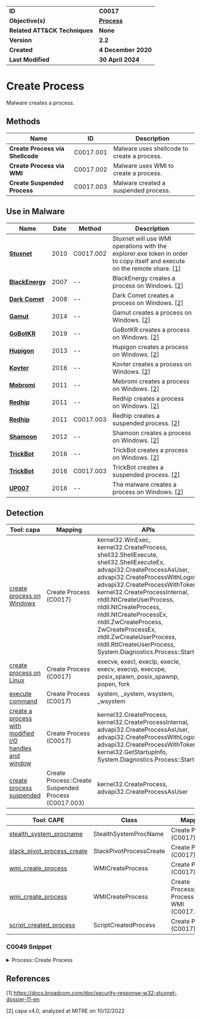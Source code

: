 <table>
<tr>
<td><b>ID</b></td>
<td><b>C0017</b></td>
</tr>
<tr>
<td><b>Objective(s)</b></td>
<td><b><a href="../process">Process</a></b></td>
</tr>
<tr>
<td><b>Related ATT&CK Techniques</b></td>
<td><b>None</b></td>
</tr>
<tr>
<td><b>Version</b></td>
<td><b>2.2</b></td>
</tr>
<tr>
<td><b>Created</b></td>
<td><b>4 December 2020</b></td>
</tr>
<tr>
<td><b>Last Modified</b></td>
<td><b>30 April 2024</b></td>
</tr>
</table>


# Create Process

Malware creates a process. 

## Methods

|Name|ID|Description|
|---|---|---|
|**Create Process via Shellcode**|C0017.001|Malware uses shellcode to create a process.|
|**Create Process via WMI**|C0017.002|Malware uses WMI to create a process.|
|**Create Suspended Process**|C0017.003|Malware created a suspended process.|

## Use in Malware

|Name|Date|Method|Description|
|---|---|---|---|
|[**Stuxnet**](../../xample-malware/stuxnet.md)|2010|C0017.002|Stuxnet will use WMI operations with the explorer.exe token in order to copy itself and execute on the remote share. [[1]](#1)|
|[**BlackEnergy**](../../xample-malware/blackenergy.md)|2007|--|BlackEnergy creates a process on Windows. [[2]](#2)|
|[**Dark Comet**](../../xample-malware/dark-comet.md)|2008|--|Dark Comet creates a process on Windows. [[2]](#2)|
|[**Gamut**](../../xample-malware/gamut.md)|2014|--|Gamut creates a process on Windows. [[2]](#2)|
|[**GoBotKR**](../../xample-malware/gobotkr.md)|2019|--|GoBotKR creates a process on Windows. [[2]](#2)|
|[**Hupigon**](../../xample-malware/hupigon.md)|2013|--|Hupigon creates a process on Windows. [[2]](#2)|
|[**Kovter**](../../xample-malware/kovter.md)|2016|--|Kovter creates a process on Windows. [[2]](#2)|
|[**Mebromi**](../../xample-malware/mebromi.md)|2011|--|Mebromi creates a process on Windows. [[2]](#2)|
|[**Redhip**](../../xample-malware/redhip.md)|2011|--|Redhip creates a process on Windows. [[2]](#2)|
|[**Redhip**](../../xample-malware/redhip.md)|2011|C0017.003|Redhip creates a suspended process. [[2]](#2)|
|[**Shamoon**](../../xample-malware/shamoon.md)|2012|--|Shamoon creates a process on Windows. [[2]](#2)|
|[**TrickBot**](../../xample-malware/trickbot.md)|2016|--|TrickBot creates a process on Windows. [[2]](#2)|
|[**TrickBot**](../../xample-malware/trickbot.md)|2016|C0017.003|TrickBot creates a suspended process. [[2]](#2)|
|[**UP007**](../../xample-malware/up007.md)|2016|--|The malware creates a process on Windows. [[2]](#2)|

## Detection

|Tool: capa|Mapping|APIs|
|---|---|---|
|[create process on Windows](https://github.com/mandiant/capa-rules/blob/master/host-interaction/process/create/create-process-on-windows.yml)|Create Process (C0017)|kernel32.WinExec, kernel32.CreateProcess, shell32.ShellExecute, shell32.ShellExecuteEx, advapi32.CreateProcessAsUser, advapi32.CreateProcessWithLogon, advapi32.CreateProcessWithToken, kernel32.CreateProcessInternal, ntdll.NtCreateUserProcess, ntdll.NtCreateProcess, ntdll.NtCreateProcessEx, ntdll.ZwCreateProcess, ZwCreateProcessEx, ntdll.ZwCreateUserProcess, ntdll.RtlCreateUserProcess, System.Diagnostics.Process::Start|
|[create process on Linux](https://github.com/mandiant/capa-rules/blob/master/host-interaction/process/create/create-process-on-linux.yml)|Create Process (C0017)|execve, execl, execlp, execle, execv, execvp, execvpe, posix_spawn, posix_spawnp, popen, fork|
|[execute command](https://github.com/mandiant/capa-rules/blob/master/host-interaction/process/create/execute-command.yml)|Create Process (C0017)|system, _system, wsystem, _wsystem|
|[create a process with modified I/O handles and window](https://github.com/mandiant/capa-rules/blob/master/host-interaction/process/create/create-a-process-with-modified-io-handles-and-window.yml)|Create Process (C0017)|kernel32.CreateProcess, kernel32.CreateProcessInternal, advapi32.CreateProcessAsUser, advapi32.CreateProcessWithLogon, advapi32.CreateProcessWithToken, kernel32.GetStartupInfo, System.Diagnostics.Process::Start|
|[create process suspended](https://github.com/mandiant/capa-rules/blob/master/host-interaction/process/create/create-process-suspended.yml)|Create Process::Create Suspended Process (C0017.003)|kernel32.CreateProcess, advapi32.CreateProcessAsUser|

|Tool: CAPE|Class|Mapping|APIs|
|---|---|---|---|
|[stealth_system_procname](https://github.com/CAPESandbox/community/tree/master/modules/signatures/windows/stealth_system_procname.py)|StealthSystemProcName|Create Process (C0017)|ShellExecuteExW, CreateProcessInternalW|
|[stack_pivot_process_create](https://github.com/CAPESandbox/community/tree/master/modules/signatures/windows/stack_pivot.py)|StackPivotProcessCreate|Create Process (C0017)|CreateProcessInternalW,  NtCreateUserProcess|
|[wmi_create_process](https://github.com/CAPESandbox/community/tree/master/modules/signatures/windows/wmi.py)|WMICreateProcess|Create Process (C0017)| CreateProcessInternalW, NtCreateUserProcess|
|[wmi_create_process](https://github.com/CAPESandbox/community/tree/master/modules/signatures/windows/wmi.py)|WMICreateProcess|Create Process::Create Process via WMI (C0017.002)| CreateProcessInternalW, NtCreateUserProcess|
|[script_created_process](https://github.com/CAPESandbox/community/tree/master/modules/signatures/windows/script_downloader.py)|ScriptCreatedProcess|Create Process (C0017)|CreateProcessInternalW, NtCreateUserProcess|

### C0049 Snippet
<details>
<summary> Process::Create Process </summary>
SHA256: 465d3aac3ca4daa9ad4de04fcb999f358396efd7abceed9701c9c28c23c126db
Location: 0x458C26
<pre>
lea     param_1, [ebp + 0xfffffeb0]
push    param_1 ; pointer to PROCESS_INFORMATION struct to hold information about the new process
lea     param_1, [ebp + 0xfffffec0]
push    param_1 ; pointer to STARTUPINFO struct
push    0x0     ; path to directory for new process -- if null, use same directory as calling process
push    0x0     ; environment block for new process -- if null, use the calling process's environment block
push    0x4     ; process creation flags (CREATE_SUSPENDED in this case)
push    0x0     ; if heritable handles in the calling process should be inherited by the new process.  If false, inheritance will not occur.
push    0x0     ; security attributes for new process.  If null, child processes cannot inherit thread running new process
push    0x0     ; security attributes for new process.  If null, child processes cannot inherit handle for new process
mov     param_1, dword ptr [ebp + local_8]
call    FUN_00404dfc
push    param_1 ; command line for new process to execute
push    0x0     ; application name to be executed.  If null, use command line provided in another argument
call    KERNEL32.DLL::CreateProcessA    ; Call Windows API function to create new process
</pre>
</details>

## References

<a name="1">[1]</a> https://docs.broadcom.com/doc/security-response-w32-stuxnet-dossier-11-en

<a name="2">[2]</a> capa v4.0, analyzed at MITRE on 10/12/2022

